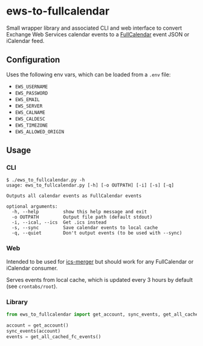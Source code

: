 # ews-to-fullcalendar

Small wrapper library and associated CLI and web interface to convert Exchange Web Services calendar events to a [FullCalendar][fullcalendar] event JSON or iCalendar feed.

## Configuration

Uses the following env vars, which can be loaded from a `.env` file:

- `EWS_USERNAME`
- `EWS_PASSWORD`
- `EWS_EMAIL`
- `EWS_SERVER`
- `EWS_CALNAME`
- `EWS_CALDESC`
- `EWS_TIMEZONE`
- `EWS_ALLOWED_ORIGIN`

## Usage

### CLI

```
$ ./ews_to_fullcalendar.py -h
usage: ews_to_fullcalendar.py [-h] [-o OUTPATH] [-i] [-s] [-q]

Outputs all calendar events as FullCalendar events

optional arguments:
  -h, --help         show this help message and exit
  -o OUTPATH         Output file path (default stdout)
  -i, --ical, --ics  Get .ics instead
  -s, --sync         Save calendar events to local cache
  -q, --quiet        Don't output events (to be used with --sync)
```

### Web

Intended to be used for [ics-merger][ics-merger] but should work for any FullCalendar or iCalendar consumer.

Serves events from local cache, which is updated every 3 hours by default (see `crontabs/root`).

### Library

```python
from ews_to_fullcalendar import get_account, sync_events, get_all_cached_fc_events

account = get_account()
sync_events(account)
events = get_all_cached_fc_events()
```

[fullcalendar]: https://fullcalendar.io/
[ics-merger]: https://github.com/jacobmischka/ics-merger
